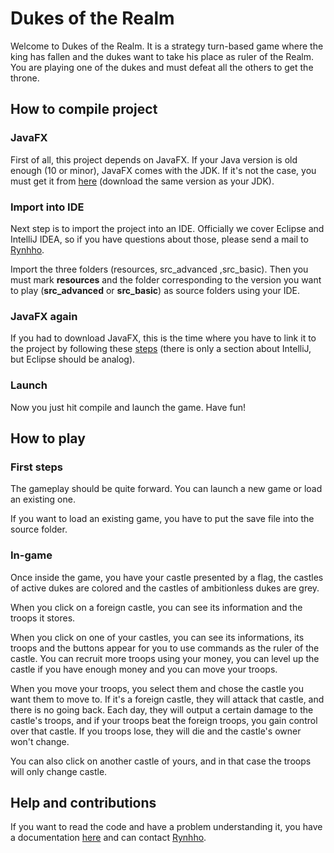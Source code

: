 # Dukes of the Realm

Welcome to Dukes of the Realm.
It is a strategy turn-based game where the king has fallen and the dukes want to take his place as ruler of the Realm.
You are playing one of the dukes and must defeat all the others to get the throne.
 
 ## How to compile project
 
 ### JavaFX
 
 First of all, this project depends on JavaFX.
 If your Java version is old enough (10 or minor), JavaFX comes with the JDK.
 If it's not the case, you must get it from [here](https://openjfx.io/) (download the same version as your JDK).
 
 ### Import into IDE
 
 Next step is to import the project into an IDE.
 Officially we cover Eclipse and IntelliJ IDEA, so if you have questions about those, please send a mail to [Rynhho](ryngetsu@gmail.com).
   
 Import the three folders (resources, src_advanced ,src_basic).
 Then you must mark **resources** and the folder corresponding to the version you want to play (**src_advanced** or **src_basic**) as source folders using your IDE.
 
 ### JavaFX again
 
 If you had to download JavaFX, this is the time where you have to link it to the project by following these [steps](https://openjfx.io/openjfx-docs/) (there is only a section about IntelliJ, but Eclipse should be analog).
 
 ### Launch
 
 Now you just hit compile and launch the game. Have fun!
 
 ## How to play
 
 ### First steps
 
 The gameplay should be quite forward. You can launch a new game or load an existing one.
 
 [comment]: <> (TODO: Update if theres is a file explorer in advanced one)
 
 If you want to load an existing game, you have to put the save file into the source folder.
 
 ### In-game
 
 Once inside the game, you have your castle presented by a flag, the castles of active dukes are colored and the castles of ambitionless dukes are grey.
 
 When you click on a foreign castle, you can see its information and the troops it stores.
 
 When you click on one of your castles, you can see its informations, its troops and the buttons appear for you to use commands as the ruler of the castle.
 You can recruit more troops using your money, you can level up the castle if you have enough money and you can move your troops.
 
 When you move your troops, you select them and chose the castle you want them to move to.
 If it's a foreign castle, they will attack that castle, and there is no going back.
 Each day, they will output a certain damage to the castle's troops, and if your troops beat the foreign troops, you gain control over that castle.
 If you troops lose, they will die and the castle's owner won't change.
 
 You can also click on another castle of yours, and in that case the troops will only change castle.
 
 ## Help and contributions
 
 [comment]: <> (TODO: Documentation)
 If you want to read the code and have a problem understanding it, you have a documentation [here]() and can contact [Rynhho](mailto:ryngetsu@gmail.com).
 
 
 
 
 